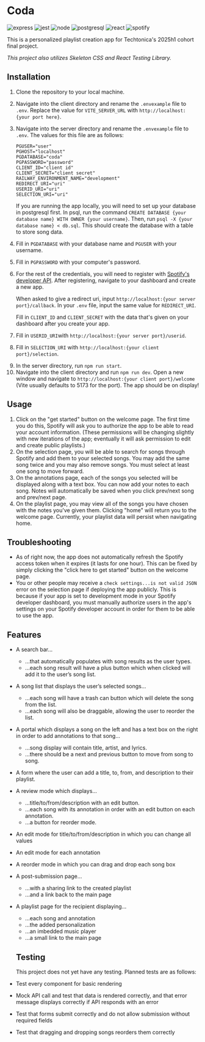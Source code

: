 # Coda

![express](https://img.shields.io/badge/Express%20js-000000?style=for-the-badge&logo=express&logoColor=white) ![jest](https://img.shields.io/badge/Jest-C21325?style=for-the-badge&logo=jest&logoColor=white) ![node](https://img.shields.io/badge/Node%20js-339933?style=for-the-badge&logo=nodedotjs&logoColor=white) ![postgresql](https://img.shields.io/badge/PostgreSQL-green?style=for-the-badge) ![react](https://img.shields.io/badge/React-20232A?style=for-the-badge&logo=react&logoColor=61DAFB) ![spotify](https://img.shields.io/badge/Spotify-1ED760?&style=for-the-badge&logo=spotify&logoColor=white)

This is a personalized playlist creation app for Techtonica's 2025h1 cohort final project.

_This project also utilizes Skeleton CSS and React Testing Library._

## Installation

1. Clone the repository to your local machine.
2. Navigate into the client directory and rename the `.envexample` file to `.env`. Replace the value for `VITE_SERVER_URL` with `http://localhost:{your port here}`.
3. Navigate into the server directory and rename the `.envexample` file to `.env`. The values for this file are as follows:

   ```
   PGUSER="user"
   PGHOST="localhost"
   PGDATABASE="coda"
   PGPASSWORD="password"
   CLIENT_ID="client id"
   CLIENT_SECRET="client secret"
   RAILWAY_ENVIRONMENT_NAME="development"
   REDIRECT_URI="uri"
   USERID_URI="uri"
   SELECTION_URI="uri"
   ```

   If you are running the app locally, you will need to set up your database in postgresql first. In psql, run the command `CREATE DATABASE {your database name} WITH OWNER {your username}`. Then, run `psql -X {your database name} < db.sql`. This should create the database with a table to store song data.

4. Fill in `PGDATABASE` with your database name and `PGUSER` with your username.
5. Fill in `PGPASSWORD` with your computer's password.
6. For the rest of the credentials, you will need to register with [Spotify's developer API](https://developer.spotify.com). After registering, navigate to your dashboard and create a new app.

   When asked to give a redirect uri, input `http://localhost:{your server port}/callback`. In your `.env` file, input the same value for `REDIRECT_URI`.

   Fill in `CLIENT_ID` and `CLIENT_SECRET` with the data that's given on your dashboard after you create your app.

7. Fill in `USERID_URI`with `http://localhost:{your server port}/userid`.
8. Fill in `SELECTION_URI` with `http://localhost:{your client port}/selection`.
<!-- to do: refactor code so it uses server url and client url -->
9. In the server directory, run `npm run start`.
10. Navigate into the client directory and run `npm run dev`. Open a new window and navigate to `http://localhost:{your client port}/welcome` (Vite usually defaults to 5173 for the port). The app should be on display!

## Usage

1. Click on the "get started" button on the welcome page. The first time you do this, Spotify will ask you to authorize the app to be able to read your account information. (These permissions will be changing slightly with new iterations of the app; eventually it will ask permission to edit and create public playlists.)
2. On the selection page, you will be able to search for songs through Spotify and add them to your selected songs. You may add the same song twice and you may also remove songs. You must select at least one song to move forward.
3. On the annotations page, each of the songs you selected will be displayed along with a text box. You can now add your notes to each song. Notes will automatically be saved when you click prev/next song and prev/next page.
4. On the playlist page, you may view all of the songs you have chosen with the notes you've given them. Clicking "home" will return you to the welcome page. Currently, your playlist data will persist when navigating home.

## Troubleshooting

- As of right now, the app does not automatically refresh the Spotify access token when it expires (it lasts for one hour). This can be fixed by simply clicking the "click here to get started" button on the welcome page.
- You or other people may receive a ``check settings...is not valid JSON`` error on the selection page if deploying the app publicly. This is because if your app is set to development mode in your Spotify developer dashboard, you must manually authorize users in the app's settings on your Spotify developer account in order for them to be able to use the app.

## Features

- A search bar...
  - ...that automatically populates with song results as the user types.
  - ...each song result will have a plus button which when clicked will add it to the user’s song list.
- A song list that displays the user’s selected songs...
  - ...each song will have a trash can button which will delete the song from the list.
  - ...each song will also be draggable, allowing the user to reorder the list.
- A portal which displays a song on the left and has a text box on the right in order to add annotations to that song...
  - ...song display will contain title, artist, and lyrics.
  - ...there should be a next and previous button to move from song to song.
- A form where the user can add a title, to, from, and description to their playlist.
- A review mode which displays...
  - ...title/to/from/description with an edit button.
  - ...each song with its annotation in order with an edit button on each annotation.
  - ...a button for reorder mode.
- An edit mode for title/to/from/description in which you can change all values
- An edit mode for each annotation
- A reorder mode in which you can drag and drop each song box
- A post-submission page...
  - ...with a sharing link to the created playlist
  - ...and a link back to the main page
- A playlist page for the recipient displaying...

  - ...each song and annotation
  - ...the added personalization
  - ...an imbedded music player
  - ...a small link to the main page

  ## Testing

  This project does not yet have any testing. Planned tests are as follows:

- Test every component for basic rendering
- Mock API call and test that data is rendered correctly, and that error message displays correctly if API responds with an error
- Test that forms submit correctly and do not allow submission without required fields
- Test that dragging and dropping songs reorders them correctly
